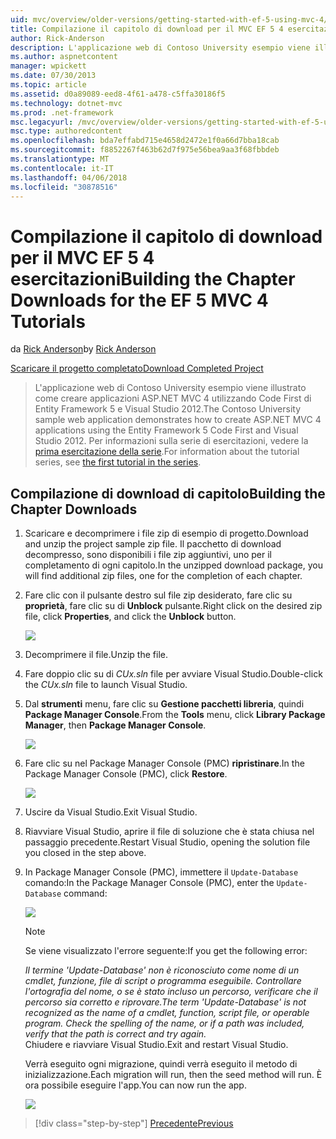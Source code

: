 ```yaml
---
uid: mvc/overview/older-versions/getting-started-with-ef-5-using-mvc-4/building-the-ef5-mvc4-chapter-downloads
title: Compilazione il capitolo di download per il MVC EF 5 4 esercitazioni | Documenti Microsoft
author: Rick-Anderson
description: L'applicazione web di Contoso University esempio viene illustrato come creare applicazioni ASP.NET MVC 4 con Code First di Entity Framework 5 e Visual Studio...
ms.author: aspnetcontent
manager: wpickett
ms.date: 07/30/2013
ms.topic: article
ms.assetid: d0a89089-eed8-4f61-a478-c5ffa30186f5
ms.technology: dotnet-mvc
ms.prod: .net-framework
msc.legacyurl: /mvc/overview/older-versions/getting-started-with-ef-5-using-mvc-4/building-the-ef5-mvc4-chapter-downloads
msc.type: authoredcontent
ms.openlocfilehash: bda7effabd715e4658d2472e1f0a66d7bba18cab
ms.sourcegitcommit: f8852267f463b62d7f975e56bea9aa3f68fbbdeb
ms.translationtype: MT
ms.contentlocale: it-IT
ms.lasthandoff: 04/06/2018
ms.locfileid: "30878516"
---
```

<a name="building-the-chapter-downloads-for-the-ef-5-mvc-4-tutorials"></a><span data-ttu-id="49538-103">Compilazione il capitolo di download per il MVC EF 5 4 esercitazioni</span><span class="sxs-lookup"><span data-stu-id="49538-103">Building the Chapter Downloads for the EF 5 MVC 4 Tutorials</span></span>
====================
<span data-ttu-id="49538-104">da [Rick Anderson](https://github.com/Rick-Anderson)</span><span class="sxs-lookup"><span data-stu-id="49538-104">by [Rick Anderson](https://github.com/Rick-Anderson)</span></span>

[<span data-ttu-id="49538-105">Scaricare il progetto completato</span><span class="sxs-lookup"><span data-stu-id="49538-105">Download Completed Project</span></span>](http://code.msdn.microsoft.com/Getting-Started-with-dd0e2ed8)

> <span data-ttu-id="49538-106">L'applicazione web di Contoso University esempio viene illustrato come creare applicazioni ASP.NET MVC 4 utilizzando Code First di Entity Framework 5 e Visual Studio 2012.</span><span class="sxs-lookup"><span data-stu-id="49538-106">The Contoso University sample web application demonstrates how to create ASP.NET MVC 4 applications using the Entity Framework 5 Code First and Visual Studio 2012.</span></span> <span data-ttu-id="49538-107">Per informazioni sulla serie di esercitazioni, vedere la [prima esercitazione della serie](creating-an-entity-framework-data-model-for-an-asp-net-mvc-application.md).</span><span class="sxs-lookup"><span data-stu-id="49538-107">For information about the tutorial series, see [the first tutorial in the series](creating-an-entity-framework-data-model-for-an-asp-net-mvc-application.md).</span></span>


## <a name="building-the-chapter-downloads"></a><span data-ttu-id="49538-108">Compilazione di download di capitolo</span><span class="sxs-lookup"><span data-stu-id="49538-108">Building the Chapter Downloads</span></span>

1. <span data-ttu-id="49538-109">Scaricare e decomprimere i file zip di esempio di progetto.</span><span class="sxs-lookup"><span data-stu-id="49538-109">Download and unzip the  project sample zip file.</span></span> <span data-ttu-id="49538-110">Il pacchetto di download decompresso, sono disponibili i file zip aggiuntivi, uno per il completamento di ogni capitolo.</span><span class="sxs-lookup"><span data-stu-id="49538-110">In the unzipped download package, you will find additional zip files, one for the completion of each chapter.</span></span>
2. <span data-ttu-id="49538-111">Fare clic con il pulsante destro sul file zip desiderato, fare clic su **proprietà**, fare clic su di **Unblock** pulsante.</span><span class="sxs-lookup"><span data-stu-id="49538-111">Right click on the desired zip file, click **Properties**, and click the **Unblock** button.</span></span>  
  
    ![](building-the-ef5-mvc4-chapter-downloads/_static/image1.png)
3. <span data-ttu-id="49538-112">Decomprimere il file.</span><span class="sxs-lookup"><span data-stu-id="49538-112">Unzip the file.</span></span>
4. <span data-ttu-id="49538-113">Fare doppio clic su di *CUx.sln* file per avviare Visual Studio.</span><span class="sxs-lookup"><span data-stu-id="49538-113">Double-click the *CUx.sln* file to launch Visual Studio.</span></span>
5. <span data-ttu-id="49538-114">Dal **strumenti** menu, fare clic su **Gestione pacchetti libreria**, quindi **Package Manager Console**.</span><span class="sxs-lookup"><span data-stu-id="49538-114">From the **Tools** menu, click **Library Package Manager**, then **Package Manager Console**.</span></span>  
  
    ![](building-the-ef5-mvc4-chapter-downloads/_static/image2.png)
6. <span data-ttu-id="49538-115">Fare clic su nel Package Manager Console (PMC) **ripristinare**.</span><span class="sxs-lookup"><span data-stu-id="49538-115">In the Package Manager Console (PMC), click **Restore**.</span></span>  
  
    ![](building-the-ef5-mvc4-chapter-downloads/_static/image3.png)
7. <span data-ttu-id="49538-116">Uscire da Visual Studio.</span><span class="sxs-lookup"><span data-stu-id="49538-116">Exit Visual Studio.</span></span>
8. <span data-ttu-id="49538-117">Riavviare Visual Studio, aprire il file di soluzione che è stata chiusa nel passaggio precedente.</span><span class="sxs-lookup"><span data-stu-id="49538-117">Restart Visual Studio, opening the solution file you closed in the step above.</span></span>
9. <span data-ttu-id="49538-118">In Package Manager Console (PMC), immettere il `Update-Database` comando:</span><span class="sxs-lookup"><span data-stu-id="49538-118">In the Package Manager Console (PMC), enter the `Update-Database` command:</span></span>  
  
    ![](building-the-ef5-mvc4-chapter-downloads/_static/image4.png)  

    > [!NOTE]
    > <span data-ttu-id="49538-119">Se viene visualizzato l'errore seguente:</span><span class="sxs-lookup"><span data-stu-id="49538-119">If you get the following error:</span></span>  
    >   
    >  <span data-ttu-id="49538-120">*Il termine 'Update-Database' non è riconosciuto come nome di un cmdlet, funzione, file di script o programma eseguibile. Controllare l'ortografia del nome, o se è stato incluso un percorso, verificare che il percorso sia corretto e riprovare.*</span><span class="sxs-lookup"><span data-stu-id="49538-120">*The term 'Update-Database' is not recognized as the name of a cmdlet, function, script file, or operable program. Check the spelling of the name, or if a path was included, verify that the path is correct and try again.*</span></span>  
    > <span data-ttu-id="49538-121">Chiudere e riavviare Visual Studio.</span><span class="sxs-lookup"><span data-stu-id="49538-121">Exit and restart Visual Studio.</span></span>

    <span data-ttu-id="49538-122">Verrà eseguito ogni migrazione, quindi verrà eseguito il metodo di inizializzazione.</span><span class="sxs-lookup"><span data-stu-id="49538-122">Each migration will run, then the seed method will run.</span></span> <span data-ttu-id="49538-123">È ora possibile eseguire l'app.</span><span class="sxs-lookup"><span data-stu-id="49538-123">You can now run the app.</span></span>

    ![](building-the-ef5-mvc4-chapter-downloads/_static/image5.png)

> [!div class="step-by-step"]
> [<span data-ttu-id="49538-124">Precedente</span><span class="sxs-lookup"><span data-stu-id="49538-124">Previous</span></span>](advanced-entity-framework-scenarios-for-an-mvc-web-application.md)
